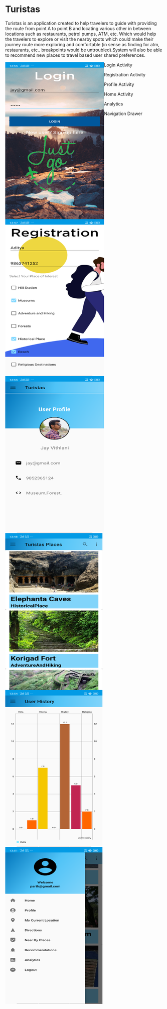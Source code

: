 # Turistas
Turistas is an application created to help travelers to guide with providing the route from point A to point B and locating various other in between locations such as restaurants, 
petrol pumps, ATM, etc. Which would help the travelers to explore or visit the nearby spots which could make their journey route more exploring and comfortable 
(in sense as finding for atm, restaurants, etc.. breakpoints would be untroubled).System will also be able to recommend new places to travel based user shared preferences. 

Login Activity
<a href="url"><img src="https://github.com/rohit05gupta/Turistas/blob/master/images/a1.png" align="left" height="500" width="315" ></a>


Registration Activity
<a href="url"><img src="https://github.com/rohit05gupta/Turistas/blob/master/images/a2.png" align="left" height="500" width="315" ></a>


Profile Activity
<a href="url"><img src="https://github.com/rohit05gupta/Turistas/blob/master/images/a3.png" align="left" height="500" width="315" ></a>


Home Activity
<a href="url"><img src="https://github.com/rohit05gupta/Turistas/blob/master/images/a4.png" align="left" height="500" width="310" ></a>


Analytics
<a href="url"><img src="https://github.com/rohit05gupta/Turistas/blob/master/images/a5.png" align="left" height="500" width="310" ></a>


Navigation Drawer
<a href="url"><img src="https://github.com/rohit05gupta/Turistas/blob/master/images/a8.png" align="left" height="500" width="310" ></a>

